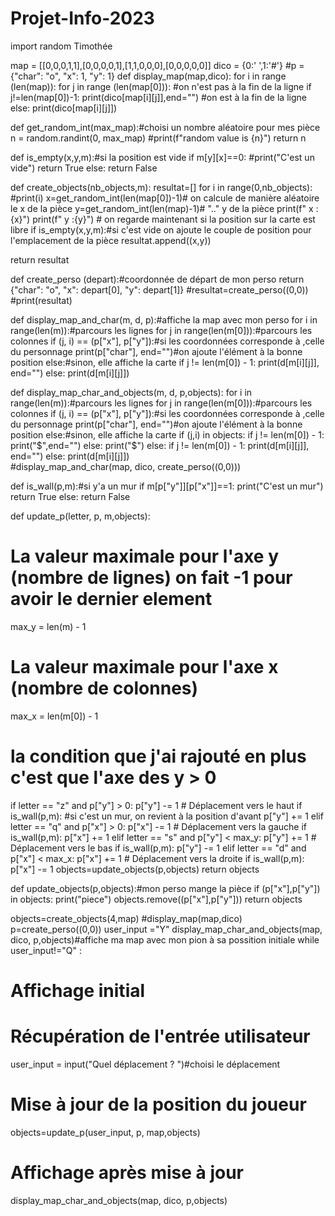 # Projet-Info-2023
import random
Timothée


map = [[0,0,0,1,1],[0,0,0,0,1],[1,1,0,0,0],[0,0,0,0,0]]
dico = {0:' ',1:'#'}
#p = {"char": "o", "x": 1, "y": 1}
def display_map(map,dico):
   for i in range (len(map)):
       for j in range (len(map[0])):
           #on n'est pas à la fin de la ligne
           if j!=len(map[0])-1:
               print(dico[map[i][j]],end="")
           #on est à la fin de la ligne
           else:
               print(dico[map[i][j]])

def get_random_int(max_map):#choisi un nombre aléatoire pour mes pièce
   n = random.randint(0, max_map)
   #print(f"random value is {n}")
   return n

def is_empty(x,y,m):#si la position est vide
   if m[y][x]==0:
       #print("C'est un vide")
       return True
   else:
       return False


def create_objects(nb_objects,m):
   resultat=[]
   for i in range(0,nb_objects):
       #print(i)
       x=get_random_int(len(map[0])-1)# on calcule de manière aléatoire le x de la pièce
       y=get_random_int(len(map)-1)# ".." y de la pièce
       print(f" x :{x}")
       print(f" y :{y}")
       # on regarde maintenant si la position sur la carte est libre
       if is_empty(x,y,m):#si c'est vide on ajoute le couple de position pour l'emplacement de la pièce
           resultat.append((x,y))

   return resultat



def create_perso (depart):#coordonnée de départ de mon perso
   return {"char": "o", "x": depart[0], "y": depart[1]}
#resultat=create_perso((0,0))
#print(resultat)

def display_map_and_char(m, d, p):#affiche la map avec mon perso
  for i in range(len(m)):#parcours les lignes
      for j in range(len(m[0])):#parcours les colonnes
          if (j, i) == (p["x"], p["y"]):#si les coordonnées corresponde à ,celle du personnage
              print(p["char"], end="")#on ajoute l'élément à la bonne position
          else:#sinon, elle affiche la carte
              if j != len(m[0]) - 1:
                  print(d[m[i][j]], end="")
              else:
                  print(d[m[i][j]])


def display_map_char_and_objects(m, d, p,objects):
  for i in range(len(m)):#parcours les lignes
      for j in range(len(m[0])):#parcours les colonnes
          if (j, i) == (p["x"], p["y"]):#si les coordonnées corresponde à ,celle du personnage
              print(p["char"], end="")#on ajoute l'élément à la bonne position
          else:#sinon, elle affiche la carte
               if (j,i) in objects:
                   if  j != len(m[0]) - 1:
                       print("$",end="")
                   else:
                       print("$")
               else:
                  if j != len(m[0]) - 1:
                      print(d[m[i][j]], end="")
                  else:
                      print(d[m[i][j]])              
#display_map_and_char(map, dico, create_perso((0,0)))

def is_wall(p,m):#si y'a un mur
   if m[p["y"]][p["x"]]==1:
       print("C'est un mur")
       return True
   else:
       return False


def update_p(letter, p, m,objects):
   # La valeur maximale pour l'axe y (nombre de lignes) on fait -1 pour avoir le dernier element 
   max_y = len(m) - 1  
# La valeur maximale pour l'axe x (nombre de colonnes)
   max_x = len(m[0]) - 1  
   # la condition que j'ai rajouté en plus c'est que l'axe des y > 0 

   if letter == "z" and p["y"] > 0:
       p["y"] -= 1  # Déplacement vers le haut
       if is_wall(p,m): #si c'est un mur, on revient à la position d'avant
           p["y"] += 1
   elif letter == "q" and p["x"] > 0:
       p["x"] -= 1  # Déplacement vers la gauche
       if is_wall(p,m):
           p["x"] += 1
   elif letter == "s" and p["y"] < max_y:
       p["y"] += 1  # Déplacement vers le bas
       if is_wall(p,m):
           p["y"] -= 1
   elif letter == "d" and p["x"] < max_x:
       p["x"] += 1  # Déplacement vers la droite
       if is_wall(p,m):
           p["x"] -= 1
   objects=update_objects(p,objects)
   return objects

def update_objects(p,objects):#mon perso mange la pièce
   if (p["x"],p["y"]) in objects:
       print("piece")
       objects.remove((p["x"],p["y"]))
   return objects


objects=create_objects(4,map)
#display_map(map,dico)
p=create_perso((0,0))
user_input ="Y"
display_map_char_and_objects(map, dico, p,objects)#affiche ma map avec mon pion à sa possition initiale
while user_input!="Q" :
# Affichage initial
# Récupération de l'entrée utilisateur
   user_input = input("Quel déplacement ? ")#choisi le déplacement

# Mise à jour de la position du joueur
   objects=update_p(user_input, p, map,objects)

# Affichage après mise à jour
   display_map_char_and_objects(map, dico, p,objects)
